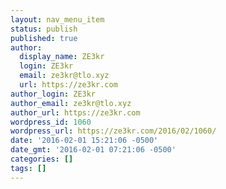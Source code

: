 ```yaml
---
layout: nav_menu_item
status: publish
published: true
author:
  display_name: ZE3kr
  login: ZE3kr
  email: ze3kr@tlo.xyz
  url: https://ze3kr.com
author_login: ZE3kr
author_email: ze3kr@tlo.xyz
author_url: https://ze3kr.com
wordpress_id: 1060
wordpress_url: https://ze3kr.com/2016/02/1060/
date: '2016-02-01 15:21:06 -0500'
date_gmt: '2016-02-01 07:21:06 -0500'
categories: []
tags: []
---
```


